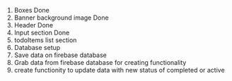 1. Boxes Done
2. Banner background image Done
3. Header Done
4. Input section Done
5. todoItems list section
6. Database setup
7. Save data on firebase database
8. Grab data from firebase database for creating functionality
9. create functionity to update data with new status of completed or active
